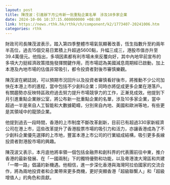 ```yaml
---
layout: post
title: 陳茂波：引進辦下月公布新一批重點企業名單　涉及10多家企業
date: 2024-10-06 10:37:15.000000000 +08:00
link: https://news.rthk.hk/rthk/ch/component/k2/1773407-20241006.htm
categories: rthk
---
```


財政司司長陳茂波表示，踏入第四季整體市場氣氛顯著改善，恆生指數升至約兩年半高位，過去15個交易日累積上升超過5600點，升幅三成三，港股市值亦升至39.4萬億元。他指出，多項因素都有利市場未來反覆向好，其中內地早前宣布的多項大力挺經濟政策措施發揮關鍵作用，而市場認為美國減息周期經已啟動，加上本港及內地市場的估值非常吸引，都令投資者對後市審慎樂觀。

陳茂波在網誌說，可以預期市況回升以及投資者審慎看好後市，將推動不少公司加快在本港上市的進程，當中包括不少創科企業；同時亦將促成更多企業在港落戶。有關趨勢亦反映特區政府過去努力提升市場競爭力的工作，正漸見成效。他提到下月引進重點企業辦公室，將公布新一批重點企業的名單，涉及10多家企業，當中超過一半是來自人工智能和大數據範疇，分別來自內地、美國和歐洲等地，有些更是其領域中的龍頭企業。

他提到過去一段時間，香港的上市制度不斷改革創新，目前已有超過330家新經濟公司在港上市，這些改革提升了香港股票市場的吸引力和活力，亦讓香港成為了不少創科企業優先選擇的上市地，豐富本港上市公司的行業組成結構，吸引更多長線投資者對港股市場的興趣。

陳茂波又表示，本月底他將率領一個包括金融界和創科界的代表團前往中東，推介香港的最新發展、在「一國兩制」下的獨特優勢和功能，以及粵港澳大灣區和共建「一帶一路」倡議的新機遇。他相信，進一步深化香港與海灣阿拉伯國家的交流合作，將為兩地投資者和企業帶來更多商機，更好突顯香港「超級聯繫人」和「超級增值人」的角色和貢獻。
